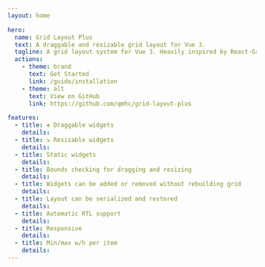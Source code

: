 ```yaml
---
layout: home

hero:
  name: Grid Layout Plus
  text: A draggable and resizable grid layout for Vue 3.
  tagline: A grid layout system for Vue 3. Heavily inspired by React-Grid-Layout.
  actions:
    - theme: brand
      text: Get Started
      link: /guide/installation
    - theme: alt
      text: View on GitHub
      link: https://github.com/qmhc/grid-layout-plus

features:
  - title: ✥ Draggable widgets
    details:
  - title: ⇲ Resizable widgets
    details:
  - title: Static widgets
    details: 
  - title: Bounds checking for dragging and resizing
    details: 
  - title: Widgets can be added or removed without rebuilding grid
    details: 
  - title: Layout can be serialized and restored
    details: 
  - title: Automatic RTL support
    details: 
  - title: Responsive
    details: 
  - title: Min/max w/h per item
    details: 
---
```


